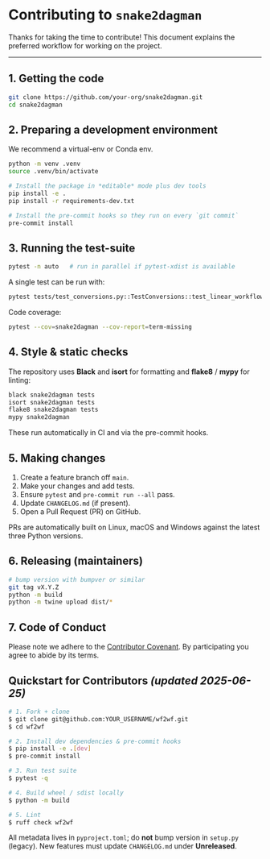 # Contributing to `snake2dagman`

Thanks for taking the time to contribute!  This document explains the preferred workflow for working on the project.

---

## 1. Getting the code

```bash
git clone https://github.com/your-org/snake2dagman.git
cd snake2dagman
```

## 2. Preparing a development environment

We recommend a virtual-env or Conda env.

```bash
python -m venv .venv
source .venv/bin/activate

# Install the package in *editable* mode plus dev tools
pip install -e .
pip install -r requirements-dev.txt

# Install the pre-commit hooks so they run on every `git commit`
pre-commit install
```

## 3. Running the test-suite

```bash
pytest -n auto   # run in parallel if pytest-xdist is available
```

A single test can be run with:

```bash
pytest tests/test_conversions.py::TestConversions::test_linear_workflow_conversion
```

Code coverage:

```bash
pytest --cov=snake2dagman --cov-report=term-missing
```

## 4. Style & static checks

The repository uses **Black** and **isort** for formatting and **flake8** / **mypy** for linting:

```bash
black snake2dagman tests
isort snake2dagman tests
flake8 snake2dagman tests
mypy snake2dagman
```

These run automatically in CI and via the pre-commit hooks.

## 5. Making changes

1. Create a feature branch off `main`.
2. Make your changes and add tests.
3. Ensure `pytest` and `pre-commit run --all` pass.
4. Update `CHANGELOG.md` (if present).
5. Open a Pull Request (PR) on GitHub.

PRs are automatically built on Linux, macOS and Windows against the latest three Python versions.

## 6. Releasing (maintainers)

```bash
# bump version with bumpver or similar
git tag vX.Y.Z
python -m build
python -m twine upload dist/*
```

## 7. Code of Conduct

Please note we adhere to the [Contributor Covenant](https://www.contributor-covenant.org/).  By participating you agree to abide by its terms.

## Quickstart for Contributors *(updated 2025-06-25)*

```bash
# 1. Fork + clone
$ git clone git@github.com:YOUR_USERNAME/wf2wf.git
$ cd wf2wf

# 2. Install dev dependencies & pre-commit hooks
$ pip install -e .[dev]
$ pre-commit install

# 3. Run test suite
$ pytest -q

# 4. Build wheel / sdist locally
$ python -m build

# 5. Lint
$ ruff check wf2wf
```

All metadata lives in `pyproject.toml`; do **not** bump version in `setup.py` (legacy).  New features must update `CHANGELOG.md` under **Unreleased**. 